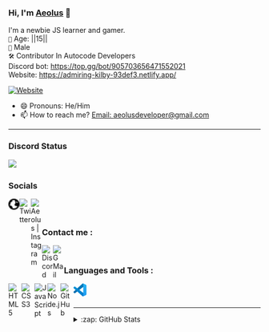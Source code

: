 ### Hi, I'm [Aeolus](https://admiring-kilby-93def3.netlify.app/) 👋
I'm a newbie JS learner and gamer.
<br>
`🎂` Age: ||15||
<br>
`👫` Male
<br>
`🛠️` Contributor In Autocode Developers
<br>
Discord bot: https://top.gg/bot/905703656471552021
<br>
Website: https://admiring-kilby-93def3.netlify.app/

[![Website](https://img.shields.io/website?label=Aeolus&style=for-the-badge&url=https://admiring-kilby-93def3.netlify.app/)](https://admiring-kilby-93def3.netlify.app/)

- 😄 Pronouns: He/Him
- 📫 How to reach me? [Email: aeolusdeveloper@gmail.com](aeolusdeveloper@gmail.com)

---

### Discord Status
<a href="https://discord.com/users/596293027627270155">
<img height="80px" src="https://discord.c99.nl/widget/theme-2/596293027627270155.png" />
</a>
<br>

### Socials


[<img align="left" alt="https://admiring-kilby-93def3.netlify.app/" width="22px" src="https://raw.githubusercontent.com/iconic/open-iconic/master/svg/globe.svg" />](https://admiring-kilby-93def3.netlify.app/)
<a href="https://twitter.com/captaincool6333">
  <img align="left" alt="Twitter" width="23px" src="https://raw.githubusercontent.com/peterthehan/peterthehan/master/assets/twitter.svg" />
</a>
[<img align="left" alt="Aeolus | Instagram" width="22px" src="https://cdn-icons-png.flaticon.com/512/174/174855.png" />](https://www.instagram.com/aeolus_dev/)
</br>
<br>
### Contact me : 
[<img align="left" alt="Discord" width="22px" src="https://cdn.discordapp.com/attachments/817295104862847006/960925908909301760/discord.png" />](https://discord.com/users/596293027627270155)

[<img align="left" alt="GMail" width="22px" src="https://cdn.discordapp.com/attachments/817295104862847006/981612052600733748/unknown.png?size=48">](mailto:aeolusdeveloper@gmail.com)
</br>

### Languages and Tools : 
[<img align="left" alt="HTML5" width="26px" src="https://cdn1.iconfinder.com/data/icons/logotypes/32/badge-html-5-128.png" />](https://www.w3.org/html/)
[<img align="left" alt="CSS3" width="26px" src="https://cdn1.iconfinder.com/data/icons/logotypes/32/badge-css-3-128.png" />](https://www.w3schools.com/css/)
[<img align="left" alt="JavaScript" width="26px" src="https://cdn4.iconfinder.com/data/icons/logos-and-brands/512/187_Js_logo_logos-128.png" />](https://www.javascript.com/)
[<img align="left" alt="Node.js" width="26px" src="https://cdn4.iconfinder.com/data/icons/logos-and-brands/512/233_Node_Js_logo-128.png" />](https://nodejs.org/en/)
[<img align="left" alt="GitHub" width="26px" src="https://cdn4.iconfinder.com/data/icons/socialcones/508/Github-128.png" />](https://github.com/)
[<img align="left" alt="Visual Studio Code" width="26px" src="https://raw.githubusercontent.com/github/explore/80688e429a7d4ef2fca1e82350fe8e3517d3494d/topics/visual-studio-code/visual-studio-code.png" />](https://code.visualstudio.com/)
<br />
<br />

---

<details>
  <summary>:zap: GitHub Stats</summary>
</br>
<img align="center" alt="Aeolus's GitHub Stats" src="https://github-readme-stats-eight-pink.vercel.app/api?username=captaincool6333&&show_icons=true&theme=tokyonight&layout=compact" />
</br>
<img align="center" src="https://github-readme-streak-stats.herokuapp.com?user=captaincool6333&theme=tokyonight&hide_border=true&date_format=M%20j%5B%2C%20Y%5D" alt="Aeolus" />
